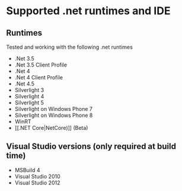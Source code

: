 # Supported .net runtimes and IDE

## Runtimes 

Tested and working with the following .net runtimes

 * .Net 3.5
 * .Net 3.5 Client Profile
 * .Net 4
 * .Net 4  Client Profile
 * .Net 4.5
 * Silverlight 3
 * Silverlight 4
 * Silverlight 5
 * Silverlight on Windows Phone 7
 * Silverlight on Windows Phone 8
 * WinRT
 * [[.NET Core|NetCore)]] (Beta)

## Visual Studio versions (only required at build time) 

 * MSBuild 4
 * Visual Studio 2010
 * Visual Studio 2012